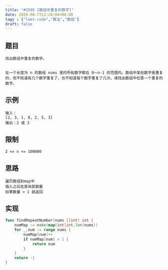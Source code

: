 ```yaml
---
title: "#1595 [数组中重复的数字]"
date: 2020-06-7T12:28:04+08:00
tags : ["leet-code","算法","数组"]
draft: false
---
```


## 题目

````
找出数组中重复的数字。


在一个长度为 n 的数组 nums 里的所有数字都在 0～n-1 的范围内。数组中某些数字是重复的，但不知道有几个数字重复了，也不知道每个数字重复了几次。请找出数组中任意一个重复的数字。
````

## **示例**

````
输入：
[2, 3, 1, 0, 2, 5, 3]
输出：2 或 3 
````

## **限制**

````
2 <= n <= 100000
````

## 思路

````
遍历数组到map中
插入之后在查询其数量
如果数量 > 1 就返回
````

## 实现

````go
func findRepeatNumber(nums []int) int {
    numMap := make(map[int]int,len(nums))
    for _,num := range nums {
        numMap[num]++
        if numMap[num] > 1 {
            return num
        }
    }
    return -1
}
````
